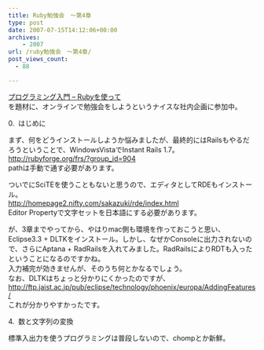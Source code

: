 ```yaml
---
title: Ruby勉強会　～第4章
type: post
date: 2007-07-15T14:12:06+00:00
archives:
    - 2007
url: /ruby勉強会　～第4章/
post_views_count:
  - 88

---
```

[プログラミング入門 &#8211; Rubyを使って][1]  
を題材に、オンラインで勉強会をしようというナイスな社内企画に参加中。

0.&nbsp; はじめに 

まず、何をどうインストールしようか悩みましたが、最終的にはRailsもやるだ  
ろうということで、WindowsVistaでInstant Rails 1.7。  
<http://rubyforge.org/frs/?group_id=904>  
pathは手動で通す必要があります。 

ついでにSciTEを使うこともないと思うので、エディタとしてRDEもインストール。  
<http://homepage2.nifty.com/sakazuki/rde/index.html>  
Editor Propertyで文字セットを日本語にする必要があります。 

が、3章までやってから、やはりmac側も環境を作っておこうと思い、Eclipse3.3 + DLTKをインストール。しかし、なぜかConsoleに出力されないので、さらにAptana + RadRailsを入れてみました。RadRailsによりRDTも入ったということになるのですかね。  
入力補完が効きませんが、そのうち何とかなるでしょう。  
なお、DLTKはちょっと分かりにくかったのですが、  
<http://ftp.jaist.ac.jp/pub/eclipse/technology/phoenix/europa/AddingFeatures/>  
これが分かりやすかったです。 

4.&nbsp; 数と文字列の変換

標準入出力を使うプログラミングは普段しないので、chompとか新鮮。

 [1]: http://www1.tf.chiba-u.jp/~shin/tutorial/index.rb